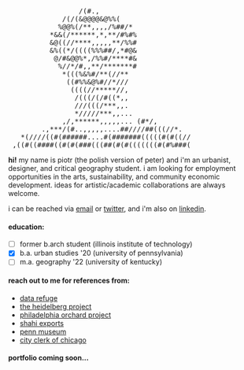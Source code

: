 <!-- <img src="/bridge.JPG" width="256"> -->                                              

<pre>
                 /(#.,                      
             /(/(&@@@@&@%%(                 
            %@@%(/**,,,,/%##/*              
          *&&(/******,*,**/#%#%             
          &@((//****,,,,,**/%%#             
          &%((*/((((%%%##/,*#@&             
           @/#&@@%*,/%%#/****#&             
            %//*/#,,**/*******#             
             *(((%&%#/**(//**               
              ((#%%&@%#//*///               
               ((((//*****//,               
                /(((/(/#((*,,               
                ///(((/***,,.               
                */////***,,...              
             ,/,******,,,,,... (#*/,        
        .,***/(#..,,,,,....##////##(((//*.  
   *(////((#(######....#(#######(((((#(#((//
 ,((#((####((#(#(###(((##(#(#(((((((#(#%###(
</pre>

**hi!** my name is piotr (the polish version of peter) and i'm an urbanist, designer, and critical geography student. i am looking for employment opportunities in the arts, sustainability, and community economic development. ideas for artistic/academic collaborations are always welcome.

i can be reached via [email](mailto:pwojcik606@gmail.com) or [twitter](https://twitter.com/pioioiotr), and i'm also on [linkedin](https://www.linkedin.com/in/piotr-wojcik-chicago/).

#### education:
- [ ] former b.arch student (illinois institute of technology)
- [x] b.a. urban studies '20 (university of pennsylvania)
- [ ] m.a. geography '22 (university of kentucky)

#### reach out to me for references from:
- [data refuge](https://www.datarefuge.org/)
- [the heidelberg project](https://www.heidelberg.org/)
- [philadelphia orchard project](https://www.phillyorchards.org/)
- [shahi exports](https://www.shahi.co.in/)
- [penn museum](https://www.penn.museum/)
- [city clerk of chicago](https://www.chicityclerk.com/)

#### portfolio coming soon...
